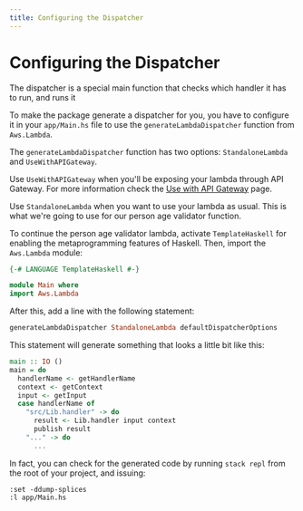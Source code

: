 ```yaml
---
title: Configuring the Dispatcher
---
```


# Configuring the Dispatcher

The dispatcher is a special main function that checks which handler it has to run,
and runs it

To make the package generate a dispatcher for you, you have to configure it in
your `app/Main.hs` file to use the `generateLambdaDispatcher` function from `Aws.Lambda`.

The `generateLambdaDispatcher` function has two options: `StandaloneLambda` and `UseWithAPIGateway`.

Use `UseWithAPIGateway` when you'll be exposing your lambda through API Gateway. For more information check the [Use with API Gateway](./04-usage-with-api-gateway.md) page.

Use `StandaloneLambda` when you want to use your lambda as usual. This is what we're going to use for our person age validator function.

To continue the person age validator lambda, activate `TemplateHaskell` for enabling the metaprogramming features of Haskell.
Then, import the `Aws.Lambda` module:

```haskell
{-# LANGUAGE TemplateHaskell #-}

module Main where
import Aws.Lambda
```

After this, add a line with the following statement:

```haskell
generateLambdaDispatcher StandaloneLambda defaultDispatcherOptions
```

This statement will generate something that looks a little bit like this:

```haskell
main :: IO ()
main = do
  handlerName <- getHandlerName
  context <- getContext
  input <- getInput
  case handlerName of
    "src/Lib.handler" -> do
      result <- Lib.handler input context
      publish result
    "..." -> do
      ...
```

In fact, you can check for the generated code by running `stack repl` from
the root of your project, and issuing:

```text
:set -ddump-splices
:l app/Main.hs
```
